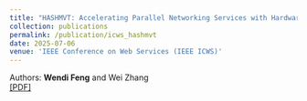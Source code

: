 ```yaml
---
title: "HASHMVT: Accelerating Parallel Networking Services with Hardware Offloaded Hash-based Match-Value Tables"
collection: publications
permalink: /publication/icws_hashmvt
date: 2025-07-06
venue: 'IEEE Conference on Web Services (IEEE ICWS)'
---
```


Authors: **Wendi Feng** and Wei Zhang<br>
[[PDF]](http://wendifeng.github.io/files/icws25_hashmvt.pdf)
